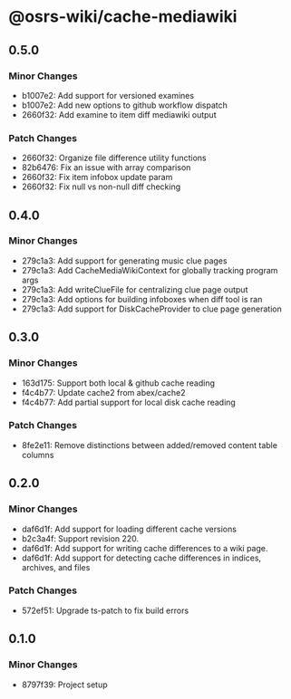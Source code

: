# @osrs-wiki/cache-mediawiki

## 0.5.0

### Minor Changes

- b1007e2: Add support for versioned examines
- b1007e2: Add new options to github workflow dispatch
- 2660f32: Add examine to item diff mediawiki output

### Patch Changes

- 2660f32: Organize file difference utility functions
- 82b6476: Fix an issue with array comparison
- 2660f32: Fix item infobox update param
- 2660f32: Fix null vs non-null diff checking

## 0.4.0

### Minor Changes

- 279c1a3: Add support for generating music clue pages
- 279c1a3: Add CacheMediaWikiContext for globally tracking program args
- 279c1a3: Add writeClueFile for centralizing clue page output
- 279c1a3: Add options for building infoboxes when diff tool is ran
- 279c1a3: Add support for DiskCacheProvider to clue page generation

## 0.3.0

### Minor Changes

- 163d175: Support both local & github cache reading
- f4c4b77: Update cache2 from abex/cache2
- f4c4b77: Add partial support for local disk cache reading

### Patch Changes

- 8fe2e11: Remove distinctions between added/removed content table columns

## 0.2.0

### Minor Changes

- daf6d1f: Add support for loading different cache versions
- b2c3a4f: Support revision 220.
- daf6d1f: Add support for writing cache differences to a wiki page.
- daf6d1f: Add support for detecting cache differences in indices, archives, and files

### Patch Changes

- 572ef51: Upgrade ts-patch to fix build errors

## 0.1.0

### Minor Changes

- 8797f39: Project setup
